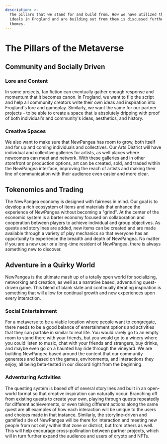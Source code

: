 ```yaml
---
description: >-
  The pillars that we stand for and build from. How we have utilized these
  ideals in Frogland and are building out from them is discussed further in
  themes.
---
```


# The Pillars of the Metaverse

## Community and Socially Driven

### Lore and Content

In some projects, fan fiction can eventually gather enough response and momentum that it becomes canon. In Frogland, we want to flip the script and help all community creators write their own ideas and inspiration into Frogland's lore and gameplay. Similarly, we want the same for our partner projects - to be able to create a space that is absolutely dripping with proof of both individual's and community's ideas, aesthetics, and history.

### Creative Spaces

We also want to make sure that NewPangea has room to grow, both itself and for up and coming individuals and collectives. Our Arts District will have individual and collective galleries for artists, as well places where newcomers can meet and network. With these galleries and in other storefront or production options, art can be created, sold, and traded within the NewPangea interface, improving the reach of artists and making their line of communication with their audience even easier and more clear.&#x20;

## Tokenomics and Trading

The NewPangea economy is designed with fairness in mind. Our goal is to develop a rich ecosystem of items and materials that enhance the experience of NewPangea without becoming a "grind". At the center of the economic system is a barter economy focused on collaboration and cooperation between players to achieve individual and group objectives.  As quests and storylines are added, new items can be created and are made available through a variety of play mechanics so that everyone has an opportunity to experience the breadth and depth of NewPangea. No matter if you are a new user or a long-time resident of NewPangea, there is always something new to discover.

## Adventure in a Quirky World

NewPangea is the ultimate mash up of a totally open world for socializing, networking and creation, as well as a narrative based, adventuring quest-driven game. This blend of blank slate and continually iterating inspiration is something that will allow for continual growth and new experiences upon every interaction.

### Social Entertainment&#x20;

For a metaverse to be a viable location where people want to congregate, there needs to be a good balance of entertainment options and activities that they can partake in similar to real life. You would rarely go to an empty room to stand there with your friends, but you would go to a winery where you could listen to music, chat with your friends and strangers, buy drinks, and maybe even go on a haunted hay ride through the vineyard. We are building NewPangea based around the content that our community generates and based on the games, environments, and interactions they enjoy, all being beta-tested in our discord right from the beginning.&#x20;

### Adventuring Activities

The questing system is based off of several storylines and built in an open-world format so that creative inspiration can naturally occur. Branching off from existing quests to create your own, playing through quests repeatedly for different achievements, or even taking different actions along the same quest are all examples of how each interaction will be unique to the users and choices made in that instance. Similarly, the storyline-driven and gamified side of NewPangea will be there for interaction and meeting new people from not only within that zone or district, but from others as well. This will help encourage cross-pollination between partner projects, which will in turn further expand the audience and users of crypto and NFTs.&#x20;
